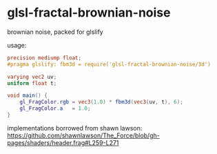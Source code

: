 # glsl-fractal-brownian-noise
brownian noise, packed for glslify

usage: 
```glsl
precision mediump float;
#pragma glslify: fbm3d = require('glsl-fractal-brownian-noise/3d')

varying vec2 uv;
uniform float t;

void main() {
    gl_FragColor.rgb = vec3(1.0) * fbm3d(vec3(uv, t), 6);  
    gl_FragColor.a   = 1.0;
}
```

implementations borrowed from shawn lawson:
https://github.com/shawnlawson/The_Force/blob/gh-pages/shaders/header.frag#L259-L271